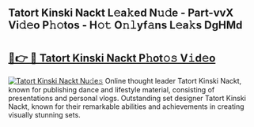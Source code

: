 ## Tatort Kinski Nackt L𝚎a𝚔ed N𝚞𝚍e - Part-vvX Vi𝚍𝚎o P𝚑𝚘tos - H𝚘𝚝 O𝚗𝚕yf𝚊ns L𝚎a𝚔s DgHMd

# <h2><a href="http://kf15hil.oniu.top/?m=Tatort+Kinski+Nackt">🔗👉 🔴 Tatort Kinski Nackt P𝚑ot𝚘𝚜 V𝚒d𝚎o</a></h2>

[![Tatort Kinski Nackt Nu𝚍e𝚜](https://i.imgur.com/0qMVB7G.gif)](http://kf15hil.oniu.top/?m=Tatort+Kinski+Nackt)
Online thought leader Tatort Kinski Nackt, known for publishing dance and lifestyle material, consisting of presentations and personal vlogs. Outstanding set designer Tatort Kinski Nackt, known for their remarkable abilities and achievements in creating visually stunning sets.  
